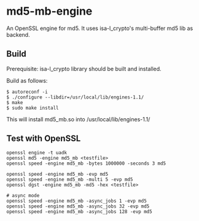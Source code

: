 # md5-mb-engine

An OpenSSL engine for md5. It uses isa-l_crypto's multi-buffer
md5 lib as backend.

## Build

Prerequisite: isa-l_crypto library should be built and installed.

Build as follows:

```
$ autoreconf -i
$ ./configure --libdir=/usr/local/lib/engines-1.1/
$ make
$ sudo make install
```

This will install md5_mb.so into /usr/local/lib/engines-1.1/

## Test with OpenSSL
```
openssl engine -t uadk
openssl md5 -engine md5_mb <testfile>
openssl speed -engine md5_mb -bytes 1000000 -seconds 3 md5

openssl speed -engine md5_mb -evp md5
openssl speed -engine md5_mb -multi 5 -evp md5
openssl dgst -engine md5_mb -md5 -hex <testfile>

# async mode
openssl speed -engine md5_mb -async_jobs 1 -evp md5
openssl speed -engine md5_mb -async_jobs 32 -evp md5
openssl speed -engine md5_mb -async_jobs 128 -evp md5

```
